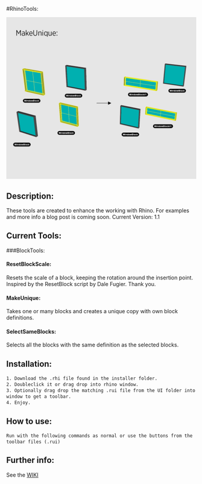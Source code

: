 #RhinoTools:

![Example of MakeUnique script](https://raw.githubusercontent.com/ejnaren/rhinotools/master/docs/images/ExampleImages%20MakeUnique.jpg)

## Description:
These tools are created to enhance the working with Rhino.
For examples and more info a blog post is coming soon.
Current Version: 1.1


## Current Tools:
###BlockTools:
#### ResetBlockScale:
Resets the scale of a block, keeping the rotation around the insertion point.
Inspired by the ResetBlock script by Dale Fugier. Thank you.
#### MakeUnique:
Takes one or many blocks and creates a unique copy with own block definitions.
#### SelectSameBlocks:
Selects all the blocks with the same definition as the selected blocks.


## Installation:
    1. Download the .rhi file found in the installer folder.
    2. Doubleclick it or drag drop into rhino window.
    3. Optionally drag drop the matching .rui file from the UI folder into window to get a toolbar.
    4. Enjoy.

## How to use:
    Run with the following commands as normal or use the buttons from the toolbar files (.rui)

## Further info:
See the [WIKI](https://github.com/ejnaren/rhinotools/wiki)


